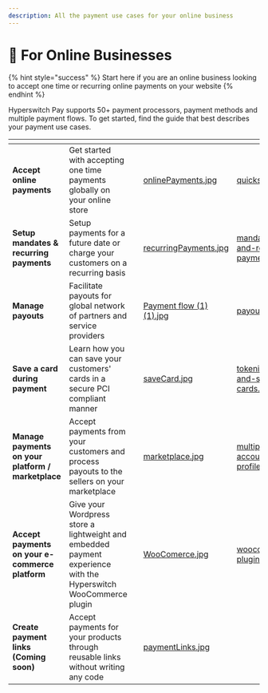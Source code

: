 ```yaml
---
description: All the payment use cases for your online business
---
```


# 🛒 For Online Businesses

{% hint style="success" %}
Start here if you are an online business looking to accept one time or recurring online payments on your website
{% endhint %}

Hyperswitch Pay supports 50+ payment processors, payment methods and multiple payment flows. To get started, find the guide that best describes your payment use cases.

<table data-view="cards"><thead><tr><th></th><th></th><th></th><th data-hidden data-card-cover data-type="files"></th><th data-hidden data-card-target data-type="content-ref"></th></tr></thead><tbody><tr><td><strong>Accept online payments</strong></td><td>Get started with accepting one time payments globally on your online store</td><td></td><td><a href=".gitbook/assets/onlinePayments.jpg">onlinePayments.jpg</a></td><td><a href="payswitcher-cloud/quickstart/">quickstart</a></td></tr><tr><td><strong>Setup mandates &#x26; recurring payments</strong></td><td>Setup payments for a future date or charge your customers on a recurring basis</td><td></td><td><a href=".gitbook/assets/recurringPayments.jpg">recurringPayments.jpg</a></td><td><a href="features/payment-flows-and-management/mandates-and-recurring-payments.md">mandates-and-recurring-payments.md</a></td></tr><tr><td><strong>Manage payouts</strong></td><td>Facilitate payouts for global network of partners and service providers</td><td></td><td><a href=".gitbook/assets/Payment flow (1) (1).jpg">Payment flow (1) (1).jpg</a></td><td><a href="features/payment-flows-and-management/payouts/">payouts</a></td></tr><tr><td><strong>Save a card during payment</strong></td><td>Learn how you can save your customers' cards in a secure PCI compliant manner</td><td></td><td><a href=".gitbook/assets/saveCard.jpg">saveCard.jpg</a></td><td><a href="features/payment-flows-and-management/tokenization-and-saved-cards.md">tokenization-and-saved-cards.md</a></td></tr><tr><td><strong>Manage payments on your platform / marketplace</strong></td><td>Accept payments from your customers and process payouts to the sellers on your marketplace</td><td></td><td><a href=".gitbook/assets/marketplace.jpg">marketplace.jpg</a></td><td><a href="features/account-management/multiple-accounts-and-profiles.md">multiple-accounts-and-profiles.md</a></td></tr><tr><td><strong>Accept payments on your e-commerce platform</strong></td><td>Give your Wordpress store a lightweight and embedded payment experience with the Hyperswitch WooCommerce plugin</td><td></td><td><a href=".gitbook/assets/WooComerce.jpg">WooComerce.jpg</a></td><td><a href="features/e-commerce-platform-plugins/woocommerce-plugin/">woocommerce-plugin</a></td></tr><tr><td><strong>Create payment links (Coming soon)</strong></td><td>Accept payments for your products through reusable links without writing any code</td><td></td><td><a href=".gitbook/assets/paymentLinks.jpg">paymentLinks.jpg</a></td><td></td></tr></tbody></table>
